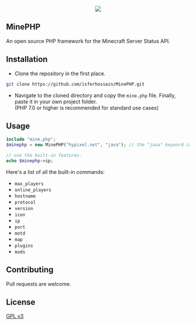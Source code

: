 <p align="center"><img src="https://i.ibb.co/fvdwp1s/Mine-PHP-100x100.png"></img></p>
 
## MinePHP
An open source PHP framework for the Minecraft Server Status API.

## Installation
- Clone the repository in the first place.
```bash
git clone https://github.com/isferhossain/MinePHP.git
```

- Navigate to the cloned directory and copy the `mine.php` file. Finally, paste it in your own project folder.
<br>(PHP 7.0 or higher is recommended for standard use cases)

## Usage
```php
include "mine.php";
$minephp = new MinePHP("hypixel.net", "java"); // the "java" keyword can be replaced with "bedrock" if you're trying to access a Bedrock Minecraft server

// use the built-in features.
echo $minephp->ip;
```

Here's a list of all the built-in commands:
*  `max_players`
* `online_players`
* `hostname`
* `protocol`
* `version`
* `icon`
* `ip`
* `port`
* `motd`
* `map`
* `plugins`
* `mods`

## Contributing
Pull requests are welcome.

## License
[GPL v3](https://www.gnu.org/licenses/gpl-3.0.en.html)
